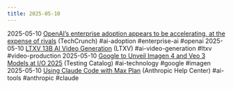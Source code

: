 ```yaml
---
title: 2025-05-10
---
```


2025-05-10 [OpenAI’s enterprise adoption appears to be accelerating, at the expense of rivals](https://techcrunch.com/2025/05/10/openais-enterprise-adoption-appears-to-be-accelerating-at-the-expense-of-rivals/) (TechCrunch) #ai-adoption #enterprise-ai #openai
2025-05-10 [LTXV 13B AI Video Generation](https://ltxv.video/) (LTXV) #ai-video-generation #ltxv #video-production
2025-05-10 [Google to Unveil Imagen 4 and Veo 3 Models at I/O 2025](https://www.testingcatalog.com/google-to-unveil-imagen-4-imagen-4-ultra-and-veo-3-models-at-i-o-2025/) (Testing Catalog) #ai-technology #google #imagen
2025-05-10 [Using Claude Code with Max Plan](https://support.anthropic.com/en/articles/11145838-using-claude-code-with-your-max-plan) (Anthropic Help Center) #ai-tools #anthropic #claude
